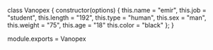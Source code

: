 class Vanopex {
    constructor(options) {
        this.name = "emir",
        this.job = "student",
        this.length = "192",
        this.type = "human",
        this.sex = "man",
        this.weight = "75",
        this.age = "18"
        this.color = "black"
    };
}

module.exports = Vanopex
